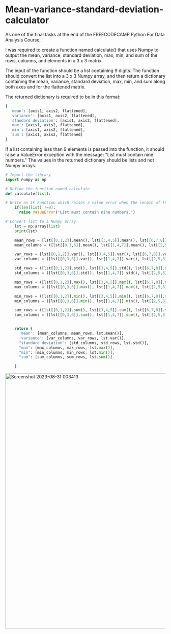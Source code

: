 # Mean-variance-standard-deviation-calculator
As one of the final tasks at the end of the FREECODECAMP Python For Data Analysis Course, 

I was required to create a function named calculate() that uses Numpy to output the mean, variance, standard deviation, max, min, and sum of the rows, columns, and elements in a 3 x 3 matrix.

The input of the function should be a list containing 9 digits. The function should convert the list into a 3 x 3 Numpy array, and then return a dictionary containing the mean, variance, standard deviation, max, min, and sum along both axes and for the flattened matrix.

The returned dictionary is required to be in this format:

```Python
{
  'mean': [axis1, axis2, flattened],
  'variance': [axis1, axis2, flattened],
  'standard deviation': [axis1, axis2, flattened],
  'max': [axis1, axis2, flattened],
  'min': [axis1, axis2, flattened],
  'sum': [axis1, axis2, flattened]
}
```

If a list containing less than 9 elements is passed into the function, it should raise a ValueError exception with the message: "List must contain nine numbers." The values in the returned dictionary should be lists and not Numpy arrays.

```Python
# Import the library 
import numpy as np

# Define the function named calculate
def calculate(list):

# Write an IF Function which raises a value error when the length of the list is not equal to 9
    if(len(list) !=9):
      raise ValueError("List must contain nine numbers.")

# Convert list to a Numpy array
    lst = np.array(list) 
    print(lst)

    mean_rows = [lst[[0,1,2]].mean(), lst[[3,4,5]].mean(), lst[[6,7,8]].mean()]
    mean_columns = ([lst[[0,3,6]].mean(), lst[[1,4,7]].mean(), lst[[2,5,8]].mean()])

    var_rows = [lst[[0,1,2]].var(), lst[[3,4,5]].var(), lst[[6,7,8]].var()]
    var_columns = ([lst[[0,3,6]].var(), lst[[1,4,7]].var(), lst[[2,5,8]].var()])

    std_rows = ([lst[[0,1,2]].std(), lst[[3,4,5]].std(), lst[[6,7,8]].std()])
    std_columns = ([lst[[0,3,6]].std(), lst[[1,4,7]].std(), lst[[2,5,8]].std()])

    max_rows = ([lst[[0,1,2]].max(), lst[[3,4,5]].max(), lst[[6,7,8]].max()])
    max_columns = ([lst[[0,3,6]].max(), lst[[1,4,7]].max(), lst[[2,5,8]].max()])

    min_rows = ([lst[[0,1,2]].min(), lst[[3,4,5]].min(), lst[[6,7,8]].min()])
    min_columns = ([lst[[0,3,6]].min(), lst[[1,4,7]].min(), lst[[2,5,8]].min()])

    sum_rows = ([lst[[0,1,2]].sum(), lst[[3,4,5]].sum(), lst[[6,7,8]].sum()])
    sum_columns = ([lst[[0,3,6]].sum(), lst[[1,4,7]].sum(), lst[[2,5,8]].sum()])


    return {
      'mean': [mean_columns, mean_rows, lst.mean()],
      'variance': [var_columns, var_rows, lst.var()],
      "standard deviation": [std_columns, std_rows, lst.std()],
      "max": [max_columns, max_rows, lst.max()],
      "min": [min_columns, min_rows, lst.min()],
      "sum": [sum_columns, sum_rows, lst.sum()]

    }
```
<img width="800" alt="Screenshot 2023-08-31 003413" src="https://github.com/Marvykeys/Boilerplate-mean-variance-standard-deviation-calculator/assets/130637591/dcdb4d62-3067-43ed-acfd-db063498798f">
